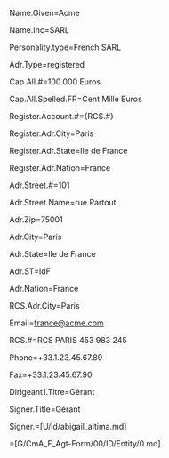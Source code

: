 Name.Given=Acme

Name.Inc=SARL

Personality.type=French SARL

Adr.Type=registered

Cap.All.#=100.000 Euros

Cap.All.Spelled.FR=Cent Mille Euros

Register.Account.#={RCS.#}

Register.Adr.City=Paris

Register.Adr.State=Ile de France

Register.Adr.Nation=France

Adr.Street.#=101

Adr.Street.Name=rue Partout

Adr.Zip=75001

Adr.City=Paris

Adr.State=Ile de France

Adr.ST=IdF

Adr.Nation=France
 
RCS.Adr.City=Paris

Email=france@acme.com

RCS.#=RCS PARIS 453 983 245

Phone=+33.1.23.45.67.89

Fax=+33.1.23.45.67.90

Dirigeant1.Titre=Gérant

Signer.Title=Gérant

Signer.=[U/id/abigail_altima.md]

=[G/CmA_F_Agt-Form/00/ID/Entity/0.md]
